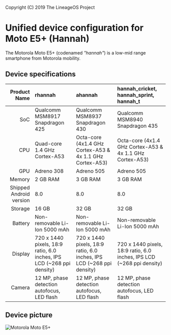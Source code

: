 Copyright (C) 2019 The LineageOS Project

Unified device configuration for Moto E5+ (Hannah)
==================================================

The Motorola Moto E5+ (codenamed _"hannah"_) is a low-mid range smartphone from Motorola mobility.

## Device specifications

| Product Name | rhannah                                          | ahannah                                         | hannah_cricket, hannah_sprint, hannah_t         |
| -----------: | :----------------------------------------------  | :---------------------------------------------- | :---------------------------------------------- |
| SoC          | Qualcomm MSM8917 Snapdragon 425                  | Qualcomm MSM8937 Snapdragon 430                 | Qualcomm MSM8940 Snapdragon 435                 |
| CPU          | Quad-core 1.4 GHz Cortex-A53                     | Octa-core (4x1.4 GHz Cortex-A53 & 4x 1.1 GHz Cortex-A53)  | Octa-core (4x1.4 GHz Cortex-A53 & 4x 1.1 GHz Cortex-A53)  |
| GPU          | Adreno 308                                       | Adreno 505                                      | Adreno 505                                      |
| Memory       | 2 GB RAM                                         | 3 GB RAM                                        | 3 GB RAM                                        |
| Shipped Android version | 8.0                                   | 8.0                                             | 8.0                                             |
| Storage      | 16 GB                                            | 32 GB                                           | 32 GB                                           |
| Battery      | Non-removable Li-Ion 5000 mAh                    | Non-removable Li-Ion 5000 mAh                   | Non-removable Li-Ion 5000 mAh                   |
| Display      | 720 x 1440 pixels, 18:9 ratio, 6.0 inches, IPS LCD (~268 ppi density)    | 720 x 1440 pixels, 18:9 ratio, 6.0 inches, IPS LCD (~268 ppi density)            | 720 x 1440 pixels, 18:9 ratio, 6.0 inches, IPS LCD (~268 ppi density)            |
| Camera       | 12 MP, phase detection autofocus, LED flash      | 12 MP, phase detection autofocus, LED flash     | 12 MP, phase detection autofocus, LED flash     |

## Device picture

![Motorola Moto E5+](https://www.tmonews.com/wp-content/uploads/2018/07/motoe5plustmobile-660x532.jpg "Moto E5+ in blue")

